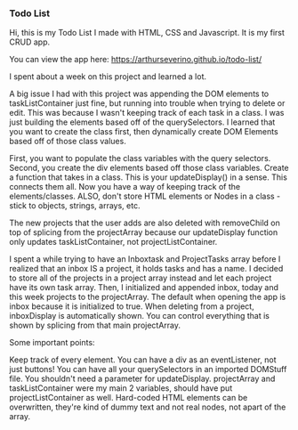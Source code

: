 ### Todo List

Hi, this is my Todo List I made with HTML, CSS and Javascript. It is my first CRUD app.

You can view the app here:
https://arthurseverino.github.io/todo-list/

I spent about a week on this project and learned a lot.

A big issue I had with this project was appending the DOM elements to taskListContainer just fine, but running into trouble when trying to delete or edit. This was because I wasn't keeping track of each task in a class. I was just building the elements based off of the querySelectors. I learned that you want to create the class first, then dynamically create DOM Elements based off of those class values.

First, you want to populate the class variables with the query selectors.
Second, you create the div elements based off those class variables. Create a function that takes in a class. This is your updateDisplay() in a sense.
This connects them all. Now you have a way of keeping track of the elements/classes. ALSO, don't store HTML elements or Nodes in a class - stick to objects, strings, arrays, etc.

The new projects that the user adds are also deleted with removeChild on top of splicing from the projectArray because our updateDisplay function only updates taskListContainer, not projectListContainer.

I spent a while trying to have an Inboxtask and ProjectTasks array before I realized that an inbox IS a project, it holds tasks and has a name. I decided to store all of the projects in a project array instead and let each project have its own task array. Then, I initialized and appended inbox, today and this week projects to the projectArray. The default when opening the app is inbox because it is initialized to true.
When deleting from a project, inboxDisplay is automatically shown. You can control everything that is shown by splicing from that main projectArray.

Some important points:

Keep track of every element.
You can have a div as an eventListener, not just buttons!
You can have all your querySelectors in an imported DOMStuff file.
You shouldn't need a parameter for updateDisplay.
projectArray and taskListContainer were my main 2 variables, should have put projectListContainer as well.
Hard-coded HTML elements can be overwritten, they're kind of dummy text and not real nodes, not apart of the array.
